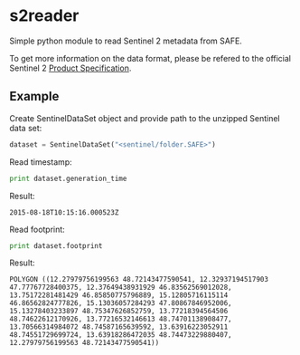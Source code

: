 # s2reader
Simple python module to read Sentinel 2 metadata from SAFE.

To get more information on the data format, please be refered to the official
Sentinel 2 [Product Specification](https://www.google.at/url?sa=t&rct=j&q=&esrc=s&source=web&cd=2&cad=rja&uact=8&sqi=2&ved=0CCQQFjABahUKEwjB_5i834rIAhWDwxQKHRtVDdI&url=https%3A%2F%2Fsentinel.esa.int%2Fdocuments%2F247904%2F349490%2FS2_MSI_Product_Specification.pdf&usg=AFQjCNEI-gxDbhIpFaDPXq1e1NEZNRHoSQ&sig2=aUy9lsNqJlgCF3PLrA1vbQ&bvm=bv.103073922,d.bGQ).

## Example

Create SentinelDataSet object and provide path to the unzipped Sentinel data set:

```python
dataset = SentinelDataSet("<sentinel/folder.SAFE>")
```

Read timestamp:
```python
print dataset.generation_time
```
Result:
```
2015-08-18T10:15:16.000523Z
```
Read footprint:
```python
print dataset.footprint
```
Result:
```
POLYGON ((12.27979756199563 48.72143477590541, 12.32937194517903 47.77767728400375, 12.37649438931929 46.83562569012028, 13.75172281481429 46.85850775796889, 15.12805716115114 46.86562824777826, 15.13036057284293 47.80867846952006, 15.13278403233897 48.75347626852759, 13.77218394564506 48.74622612170926, 13.77216532146613 48.74701138908477, 13.70566314984072 48.74587165639592, 13.63916223052911 48.74551729699724, 13.63918286472035 48.74473229880407, 12.27979756199563 48.72143477590541))
```
